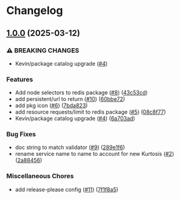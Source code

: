 # Changelog

## [1.0.0](https://github.com/kurtosis-tech/redis-package/compare/0.0.1...1.0.0) (2025-03-12)


### ⚠ BREAKING CHANGES

* Kevin/package catalog upgrade ([#4](https://github.com/kurtosis-tech/redis-package/issues/4))

### Features

* Add node selectors to redis package ([#8](https://github.com/kurtosis-tech/redis-package/issues/8)) ([43c53cd](https://github.com/kurtosis-tech/redis-package/commit/43c53cd782494834a5b63399b17243e335e3a1cf))
* add persistent/url to return ([#10](https://github.com/kurtosis-tech/redis-package/issues/10)) ([60bbe72](https://github.com/kurtosis-tech/redis-package/commit/60bbe72d448f94799c7896f1443e3010db6441af))
* add pkg icon ([#6](https://github.com/kurtosis-tech/redis-package/issues/6)) ([7bda823](https://github.com/kurtosis-tech/redis-package/commit/7bda823fc5066b161f8a9095cc6a894ff78df809))
* add resource requests/limit to redis package ([#5](https://github.com/kurtosis-tech/redis-package/issues/5)) ([08c8f77](https://github.com/kurtosis-tech/redis-package/commit/08c8f77d6e189ca6adf9c3562c4d37a0fb7252e1))
* Kevin/package catalog upgrade ([#4](https://github.com/kurtosis-tech/redis-package/issues/4)) ([6a703ad](https://github.com/kurtosis-tech/redis-package/commit/6a703adb6a44a57d3fc002b751563f4d7bcc8576))


### Bug Fixes

* doc string to match validator ([#9](https://github.com/kurtosis-tech/redis-package/issues/9)) ([289e1f6](https://github.com/kurtosis-tech/redis-package/commit/289e1f604a14ee6187f7b76a7611ab677d72d589))
* rename service name to name to account for new Kurtosis ([#2](https://github.com/kurtosis-tech/redis-package/issues/2)) ([2a88456](https://github.com/kurtosis-tech/redis-package/commit/2a8845642a0a2ea9902a81aee8ff7c36bcefe3fd))


### Miscellaneous Chores

* add release-please config ([#11](https://github.com/kurtosis-tech/redis-package/issues/11)) ([7f1f8a5](https://github.com/kurtosis-tech/redis-package/commit/7f1f8a5586b71ade720ff607a2dcb72708df5c1f))

